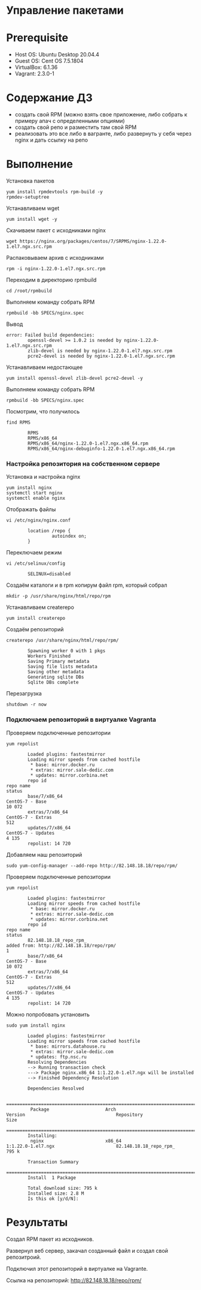 # Управление пакетами

# **Prerequisite**
- Host OS: Ubuntu Desktop 20.04.4
- Guest OS: Cent OS 7.5.1804
- VirtualBox: 6.1.36
- Vagrant: 2.3.0-1

# **Содержание ДЗ**

* создать свой RPM (можно взять свое приложение, либо собрать к примеру апач с определенными опциями)
* создать свой репо и разместить там свой RPM
* реализовать это все либо в вагранте, либо развернуть у себя через nginx и дать ссылку на репо

# **Выполнение**


Установка пакетов
```
yum install rpmdevtools rpm-build -y
rpmdev-setuptree
```

Устанавливаем wget
```
yum install wget -y
```

Скачиваем пакет с исходниками nginx
```
wget https://nginx.org/packages/centos/7/SRPMS/nginx-1.22.0-1.el7.ngx.src.rpm
```

Распаковываем архив с исходниками
```
rpm -i nginx-1.22.0-1.el7.ngx.src.rpm
```

Переходим в директорию rpmbuild
```
cd /root/rpmbuild
```

Выполняем команду собрать RPM
```
rpmbuild -bb SPECS/nginx.spec
```

Вывод
```
error: Failed build dependencies:
        openssl-devel >= 1.0.2 is needed by nginx-1.22.0-1.el7.ngx.src.rpm
        zlib-devel is needed by nginx-1.22.0-1.el7.ngx.src.rpm
        pcre2-devel is needed by nginx-1.22.0-1.el7.ngx.src.rpm
```

Устанавливаем недостающее
```
yum install openssl-devel zlib-devel pcre2-devel -y
```

Выполняем команду собрать RPM
```
rpmbuild -bb SPECS/nginx.spec
```

Посмотрим, что получилось
```
find RPMS

        RPMS
        RPMS/x86_64
        RPMS/x86_64/nginx-1.22.0-1.el7.ngx.x86_64.rpm
        RPMS/x86_64/nginx-debuginfo-1.22.0-1.el7.ngx.x86_64.rpm
```

### Настройка репозитория на собственном сервере

Установка и настройка nginx

```
yum install nginx
systemctl start nginx
systemctl enable nginx
```

Отображать файлы
```
vi /etc/nginx/nginx.conf

        location /repo {
                 autoindex on; 
        }
```

Переключаем режим
```
vi /etc/selinux/config

        SELINUX=disabled
```

Создаём каталоги и в rpm копирум файл rpm, который собрал
```
mkdir -p /usr/share/nginx/html/repo/rpm
```

Устанавливаем createrepo
```
yum install createrepo
```


Создаём репозиторий
```
createrepo /usr/share/nginx/html/repo/rpm/

        Spawning worker 0 with 1 pkgs
        Workers Finished
        Saving Primary metadata
        Saving file lists metadata
        Saving other metadata
        Generating sqlite DBs
        Sqlite DBs complete
```

Перезагрузка
```
shutdown -r now
```

### Подключаем репозиторий в виртуалке Vagranta



Проверяем подключенные репозитории
```
yum repolist

        Loaded plugins: fastestmirror
        Loading mirror speeds from cached hostfile
         * base: mirror.docker.ru
         * extras: mirror.sale-dedic.com
         * updates: mirror.corbina.net
        repo id                                                       repo name                                                                         status
        base/7/x86_64                                                 CentOS-7 - Base                                                                   10 072
        extras/7/x86_64                                               CentOS-7 - Extras                                                                    512
        updates/7/x86_64                                              CentOS-7 - Updates                                                                 4 135
        repolist: 14 720
```

Добавляем наш репозиторий
```
sudo yum-config-manager --add-repo http://82.148.18.18/repo/rpm/
```
Проверяем подключенные репозитории
```
yum repolist

        Loaded plugins: fastestmirror
        Loading mirror speeds from cached hostfile
         * base: mirror.docker.ru
         * extras: mirror.sale-dedic.com
         * updates: mirror.corbina.net
        repo id                                                       repo name                                                                         status
        82.148.18.18_repo_rpm_                                        added from: http://82.148.18.18/repo/rpm/                                              1
        base/7/x86_64                                                 CentOS-7 - Base                                                                   10 072
        extras/7/x86_64                                               CentOS-7 - Extras                                                                    512
        updates/7/x86_64                                              CentOS-7 - Updates                                                                 4 135
        repolist: 14 720
```

Можно попробовать установить
```
sudo yum install nginx

        Loaded plugins: fastestmirror
        Loading mirror speeds from cached hostfile
         * base: mirrors.datahouse.ru
         * extras: mirror.sale-dedic.com
         * updates: ftp.nsc.ru
        Resolving Dependencies
        --> Running transaction check
        ---> Package nginx.x86_64 1:1.22.0-1.el7.ngx will be installed
        --> Finished Dependency Resolution

        Dependencies Resolved

        ================================================================================================================================================
         Package                     Arch                         Version                                  Repository                                    Size
        ================================================================================================================================================
        Installing:
         nginx                       x86_64                       1:1.22.0-1.el7.ngx                       82.148.18.18_repo_rpm_                       795 k

        Transaction Summary
        ================================================================================================================================================
        Install  1 Package

        Total download size: 795 k
        Installed size: 2.8 M
        Is this ok [y/d/N]:
```

# **Результаты**

Создал RPM пакет из исходников. 

Развернул веб сервер, закачал созданный файл и создал свой репозитроий. 

Подключил этот репозиторий в виртуалке на Vagrante. 

Ссылка на репозиторий: http://82.148.18.18/repo/rpm/
